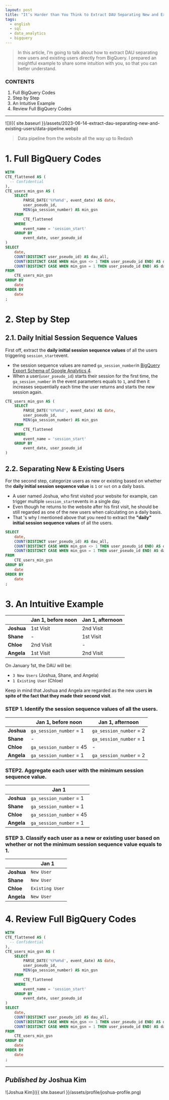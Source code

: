 ```yaml
---
layout: post
title: "It’s Harder than You Think to Extract DAU Separating New and Existing Users in BigQuery"
tags:
  - english
  - sql
  - data_analytics
  - bigquery
---
```


> In this article, I’m going to talk about how to extract DAU separating new users and existing users directly from BigQuery. I prepared an insightful example to share some intuition with you, so that you can better understand.

### CONTENTS
1.  Full BigQuery Codes
2.  Step by Step
3.  An Intuitive Example
4.  Review Full BigQuery Codes

---

![]({{ site.baseurl }}/assets/2023-06-14-extract-dau-separating-new-and-existing-users/data-pipeline.webp)
> Data pipeline from the website all the way up to Redash

# 1. Full BigQuery Codes

```sql
WITH  
CTE_flattened AS (  
  -- Confidential  
),  
CTE_users_min_gsn AS (  
    SELECT  
        PARSE_DATE('%Y%m%d', event_date) AS date,  
        user_pseudo_id,  
        MIN(ga_session_number) AS min_gsn  
    FROM
	    CTE_flattened  
    WHERE 
	    event_name = 'session_start'  
    GROUP BY 
	    event_date, user_pseudo_id  
)  
SELECT  
    date,  
    COUNT(DISTINCT user_pseudo_id) AS dau_all,  
    COUNT(DISTINCT CASE WHEN min_gsn <> 1 THEN user_pseudo_id END) AS dau_existing,  
    COUNT(DISTINCT CASE WHEN min_gsn = 1 THEN user_pseudo_id END) AS dau_new  
FROM
	CTE_users_min_gsn  
GROUP BY 
	date  
ORDER BY 
	date  
;
```

# 2. Step by Step

## 2.1. Daily Initial Session Sequence Values

First off, extract the **daily initial session sequence values** of all the users triggering `session_start`event.
* the session sequence values are named `ga_session_number`in [BigQuery Export Schema of Google Analytics 4](https://support.google.com/analytics/answer/7029846?hl=en#zippy=%2Cevent).
* When a user(`user_pseudo_id`) starts their session for the first time, the  `ga_session_number`  in the event parameters equals to `1`, and then it increases sequentially each time the user returns and starts the new session again.

```sql
CTE_users_min_gsn AS (  
    SELECT  
        PARSE_DATE('%Y%m%d', event_date) AS date,  
        user_pseudo_id,  
        MIN(ga_session_number) AS min_gsn  
    FROM
	    CTE_flattened
    WHERE 
	    event_name = 'session_start'  
    GROUP BY 
	    event_date, user_pseudo_id  
)
```

## 2.2. Separating New & Existing Users

For the second step, categorize users as new or existing based on whether the **daily initial session sequence value** is `1` or `not` on a daily basis.
* A user named Joshua, who first visited your website for example, can trigger multiple `session_start`events in a single day.
* Even though he returns to the website after his first visit, he should be still regarded as one of the new users when calculating on a daily basis.
* That 's why I mentioned above that you need to extract the **"daily" initial session sequence values** of all the users.

```sql
SELECT  
    date,  
    COUNT(DISTINCT user_pseudo_id) AS dau_all,  
    COUNT(DISTINCT CASE WHEN min_gsn <> 1 THEN user_pseudo_id END) AS dau_existing,  
    COUNT(DISTINCT CASE WHEN min_gsn = 1 THEN user_pseudo_id END) AS dau_new  
FROM
	CTE_users_min_gsn  
GROUP BY 
	date  
ORDER BY 
	date
;
```

# 3. An Intuitive Example

| | **Jan 1, before noon** | **Jan 1, afternoon** |
| - | - | - |
| **Joshua** | 1st Visit | 2nd Visit |
| **Shane** | - | 1st Visit |
| **Chloe** | 2nd Visit | - |
| **Angela** | 1st Visit | 2nd Visit |

On January 1st, the DAU will be:
* `3 New Users` (Joshua, Shane, and Angela)
* `1 Existing User` (Chloe)

Keep in mind that Joshua and Angela are regarded as the new users **in spite of the fact that they made their second visit**.

### STEP 1. Identify the session sequence values of all the users.

| | **Jan 1, before noon** | **Jan 1, afternoon** |
| - | - | - |
| **Joshua** | `ga_session_number` = 1 | `ga_session_number` = 2 |
| **Shane** | - | `ga_session_number` = 1 |
| **Chloe** | `ga_session_number` = 45 | - |
| **Angela** | `ga_session_number` = 1 | `ga_session_number` = 2 |

### STEP2. Aggregate each user with the minimum session sequence value.

| | **Jan 1** |
| - | - |
| **Joshua** | `ga_session_number` = 1 |
| **Shane** | `ga_session_number` = 1 |
| **Chloe** | `ga_session_number` = 45 |
| **Angela** | `ga_session_number` = 1 |

### STEP 3. Classify each user as a new or existing user based on whether or not the minimum session sequence value equals to 1.

| | **Jan 1** |
| - | - |
| **Joshua** | `New User` |
| **Shane** | `New User` |
| **Chloe** | `Existing User` |
| **Angela** | `New User` |

# 4. Review Full BigQuery Codes

```sql
WITH  
CTE_flattened AS (  
  -- Confidential  
),  
CTE_users_min_gsn AS (  
    SELECT  
        PARSE_DATE('%Y%m%d', event_date) AS date,  
        user_pseudo_id,  
        MIN(ga_session_number) AS min_gsn  
    FROM
	    CTE_flattened  
    WHERE 
	    event_name = 'session_start'  
    GROUP BY 
	    event_date, user_pseudo_id  
)  
SELECT  
    date,  
    COUNT(DISTINCT user_pseudo_id) AS dau_all,  
    COUNT(DISTINCT CASE WHEN min_gsn <> 1 THEN user_pseudo_id END) AS dau_existing,  
    COUNT(DISTINCT CASE WHEN min_gsn = 1 THEN user_pseudo_id END) AS dau_new  
FROM
	CTE_users_min_gsn  
GROUP BY 
	date  
ORDER BY 
	date  
;
```

---

## *Published by* Joshua Kim
![Joshua Kim]({{ site.baseurl }}/assets/profile/joshua-profile.png)